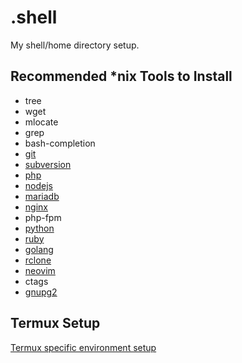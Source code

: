 # .shell
My shell/home directory setup.

## Recommended *nix Tools to Install
* tree
* wget
* mlocate
* grep
* bash-completion
* [git](https://git-scm.com/)
* [subversion](https://subversion.apache.org/)
* [php](http://php.net/)
* [nodejs](https://nodejs.org/en/)
* [mariadb](https://mariadb.org/)
* [nginx](https://nginx.org/en/)
* php-fpm
* [python](https://www.python.org/)
* [ruby](https://www.ruby-lang.org/)
* [golang](https://golang.org/)
* [rclone](https://rclone.org/)
* [neovim](https://neovim.io/)
* ctags
* [gnupg2](https://www.gnupg.org/)

## Termux Setup
[Termux specific environment setup](termux.md)
